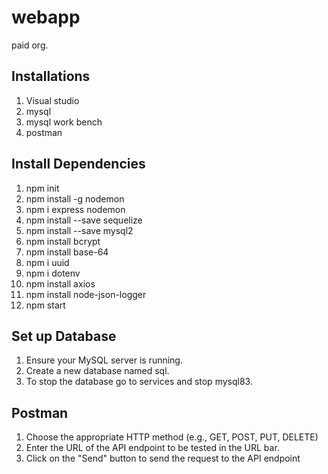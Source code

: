 # webapp
paid org.
## Installations
1. Visual studio
2. mysql
3. mysql work bench
4. postman
   
## Install Dependencies
1. npm init
2. npm install -g nodemon
3. npm i express nodemon
4. npm install --save sequelize
5. npm install --save mysql2
6. npm install bcrypt
7. npm install base-64
8. npm i uuid
9. npm i dotenv
10. npm install axios
11. npm install node-json-logger
12. npm start
   
## Set up Database
1. Ensure your MySQL server is running.
2. Create a new database named sql.
3. To stop the database go to services and stop mysql83.

## Postman
1. Choose the appropriate HTTP method (e.g., GET, POST, PUT, DELETE)
2. Enter the URL of the API endpoint to be tested in the URL bar.
3. Click on the "Send" button to send the request to the API endpoint
